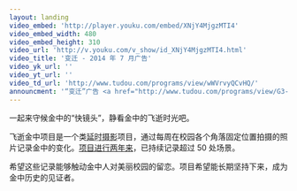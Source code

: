 ```yaml
---
layout: landing
video_embed: 'http://player.youku.com/embed/XNjY4MjgzMTI4'
video_embed_width: 480
video_embed_height: 310
video_url: 'http://v.youku.com/v_show/id_XNjY4MjgzMTI4.html'
video_title: '变迁 - 2014 年 7 月广告'
video_yk_url: ''
video_yt_url: ''
video_td_url: 'http://www.tudou.com/programs/view/wWVrvyQCvHQ/'
announcment: '“变迁”广告 <a href="http://www.tudou.com/programs/view/G3-pbUs2heo/">200 秒慢速版在此</a>。'
---
```


一起来守候金中的“快镜头”，静看金中的飞逝时光吧。

飞逝金中项目是一个类<abbr title="timelapse">延时摄影</abbr>项目，通过每周在校园各个角落固定位置拍摄的照片记录金中的变化。[项目进行两年来](introduction.html?utm_source=fleetingjz&utm_medium=inlinelink&utm_campaign=fleetingjz%2Fintroduction&utm_content=landing_slogan "项目介绍")，已持续记录超过 50 处场景。

希望这些记录能够触动金中人对美丽校园的留恋。项目希望能长期坚持下来，成为金中历史的见证者。